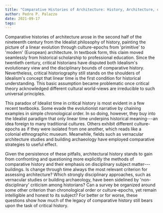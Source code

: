 ```yaml
---
title: "Comparative Histories of Architecture: History, Architecture, or Idealism?"
author: Pedro P. Palazzo
date: 2021-09-17
tags:
---
```


Comparative histories of architecture arose in the second half of the
nineteenth century from the Idealist philosophy of history, painting the
picture of a linear evolution through culture-epochs from 'primitive' to
'modern' (European) architecture. In textbook form, this claim moved
seamlessly from historical scholarship to professional education. Since
the twentieth century, critical historians have disputed both Idealism's
evolutionary view and the disciplinary bounds of comparative history.
Nevertheless, critical historiography still stands on the shoulders of
Idealism's concept that linear time is the first condition for
historical understanding. This basic assumption became problematic once
critical theory acknowledged different cultural world-views are
irreducible to such universal principles.

This paradox of Idealist time in critical history is most evident in a
few recent textbooks. Some evade the evolutionist narrative by chaining
examples in simple chronological order. In so doing, however, they buy
into the Idealist paradigm that only linear time underpins historical
meaning---an idea foreign to many traditional cultures. Others exhibit
different culture-epochs as if they were isolated from one another,
which reads like a colonial ethnographic museum. Meanwhile, fields such
as vernacular architecture studies and building archaeology have
employed comparative strategies to useful effect.

Given the persistence of these pitfalls, architectural
history stands to gain from confronting and questioning more explicitly
the methods of comparative history and their emphasis on disciplinary
subject matter---buildings. Is change through time always the most
relevant criterion for assessing architecture?
Which strongly disciplinary approaches, such as vernacular studies or
building archaeology, have been sidelined by 'non-disciplinary'
criticism among historians? Can a survey be organized around some other
criterion than chronological order or culture-epochs, yet remain
intelligible and honest to its subject? For better or for worse, these
questions show how much of the legacy of comparative history still bears
upon the task of critical history.

